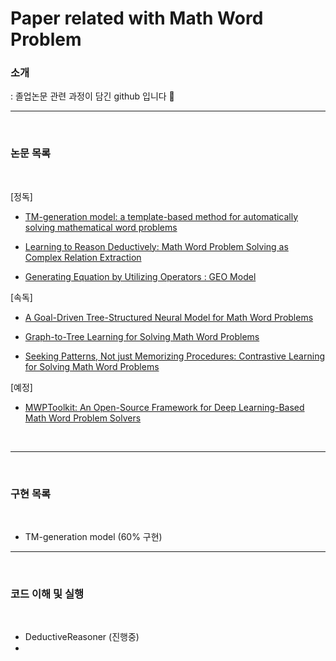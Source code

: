 # Paper related with Math Word Problem


### 소개
: 졸업논문 관련 과정이 담긴 github 입니다 🌈

----

<br>

### 논문 목록

<br>

[정독]

- [TM-generation model: a template-based method for automatically solving mathematical word problems](https://heygeronimo.tistory.com/6)

- [Learning to Reason Deductively: Math Word Problem Solving as Complex Relation Extraction](https://heygeronimo.tistory.com/7)


- [Generating Equation by Utilizing Operators : GEO Model](https://heygeronimo.tistory.com/9)

[속독]

- [A Goal-Driven Tree-Structured Neural Model for Math Word Problems](https://www.ijcai.org/proceedings/2019/0736.pdf)

- [Graph-to-Tree Learning for Solving Math Word Problems](https://aclanthology.org/2020.acl-main.362.pdf)

- [Seeking Patterns, Not just Memorizing Procedures: Contrastive Learning for Solving Math Word Problems](https://arxiv.org/pdf/2110.08464.pdf)

[예정]

- [MWPToolkit: An Open-Source Framework for Deep Learning-Based Math Word Problem Solvers](https://arxiv.org/pdf/2109.00799.pdf)

<br>

----

<br>

### 구현 목록

<br>

- TM-generation model (60% 구현)


----

<br>

### 코드 이해 및 실행

<br>

- DeductiveReasoner (진행중)
- 
